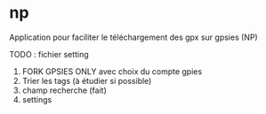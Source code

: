 # np
Application pour faciliter le téléchargement des gpx sur gpsies (NP)



TODO : fichier setting 
1. FORK GPSIES ONLY avec choix du compte gpies
2. Trier les tags (à étudier si possible)
3. champ recherche (fait)
4. settings 
